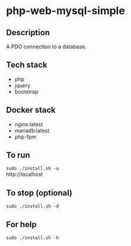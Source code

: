 # php-web-mysql-simple

## Description
A PDO connection to a database.

## Tech stack
- php
- jquery
- bootstrap

## Docker stack
- nginx:latest
- mariadb:latest
- php-fpm

## To run
`sudo ./install.sh -u`  
http://localhost

## To stop (optional)
`sudo ./install.sh -d`

## For help
`sudo ./install.sh -h`
